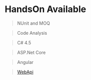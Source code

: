 # HandsOn Available

> NUnit and MOQ

> Code Analysis

> C# 4.5

> ASP.Net Core

> Angular

> <a href = "https://github.com/vamshipv/">WebApi</a>
